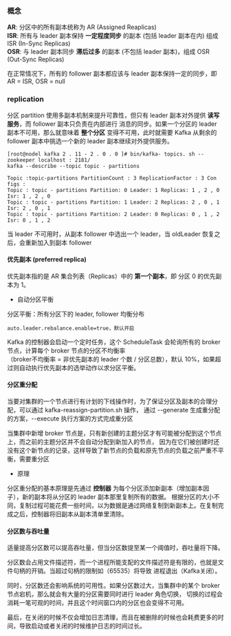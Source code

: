 
### 概念

__AR__: 分区中的所有副本统称为 AR (Assigned Reaplicas)  
__ISR__: 所有与 leader 副本保持 __一定程度同步__ 的副本 (包括 leader 副本在内) 组成 ISR (In-Sync Replicas)  
__OSR__: 与 leader 副本同步 __滞后过多__ 的副本 (不包括 leader 副本)，组成 OSR (Out-Sync Replicas)

在正常情况下，所有的 follower 副本都应该与 leader 副本保持一定的同步，即 AR = ISR, OSR = null  

### replication

分区 partition 使用多副本机制来提升可靠性，但只有 leader 副本对外提供 __读写服务__，而 follower 副本只负责在内部进行
消息的同步。如果一个分区的 leader 副本不可用，那么就意味着 __整个分区__ 变得不可用，此时就需要 Kafka 从剩余的 follower 
副本中挑选一个新的 leader 副本继续对外提供服务。

```
[root@nodel kafka 2 . 11 - 2 . 0 . 0 ]# bin/kafka- topics. sh --zookeeper localhost : 2181/ 
kafka --describe --topic topic - partitions 

Topic :topic-partitions PartitionCount : 3 ReplicationFactor : 3 Con figs : 
Topic : topic - partitions Partition: 0 Leader: 1 Replicas: 1 , 2 , 0 Isr: 1 , 2 , 0 
Topic : topic - partitions Partition: 1 Leader: 2 Replicas: 2 , 0 , 1 Isr: 2 , 0 , 1 
Topic : topic - partitions Partition: 2 Leader: 0 Replicas: 0 , 1 , 2 Isr: 0 , 1 , 2
```

当 leader 不可用时，从副本 follower 中选出一个 leader，当 oldLeader 恢复之后，会重新加入到副本 follower

#### 优先副本 (preferred replica)

优先副本指的是 AR 集合列表（Replicas）中的 __第一个副本__，即 分区 0 的优先副本为 1。

* 自动分区平衡

分区平衡：所有分区下的 leader, follower 均衡分布

```
auto.leader.rebalance.enable=true，默认开启
```

Kafka 的控制器会启动一个定时任务，这个 ScheduleTask 会轮询所有的 broker 节点，计算每个 broker 节点的分区不均衡率  
（broker不均衡率 = 非优先副本的 leader 个数 / 分区总数），默认 10%，如果超过则自动执行优先副本的选举动作以求分区平衡。

#### 分区重分配

当要对集群的一个节点进行有计划的下线操作时，为了保证分区及副本的合理分配，可以通过 kafka-reassign-partition.sh 操作，
通过 --generate 生成重分配的方案，--execute 执行方案的方式完成重分区

当集群中新增 broker 节点是，只有新创建的主题分区才有可能被分配到这个节点上，而之前的主题分区并不会自动分配到新加入的节点，
因为在它们被创建时还没有这个新节点的记录，这样导致了新节点的负载和原先节点的负载之前严重不平衡，需要重分区

* 原理

分区重分配的基本原理是先通过 __控制器__ 为每个分区添加新副本（增加副本因子），新的副本将从分区的 leader 副本那里复制所有的数据。
根据分区的大小不同，复制过程可能花费一些时间，以为数据是通过网络复制到新副本上。在复制完成之后，控制器将旧副本从副本清单里清除。

#### 分区数与吞吐量

适量提高分区数可以提高吞吐量，但当分区数提至某一个阈值时，吞吐量将下降。

分区数会占用文件描述符，而一个进程所能支配的文件描述符是有限的，也就是文件句柄的开销。当超过句柄的限制如（65535）将导致
进程退出（Kafka关闭）。

同时，分区数还会影响系统的可用性。如果分区数过大，当集群中的某个 broker 节点宕机，那么就会有大量的分区需要同时进行 leader 角色切换，
切换的过程会消耗一笔可观的时间，并且这个时间窗口内的分区也会变得不可用。

最后，在关闭的时候不仅会增加日志清理，而且在被删除的时候也会耗费更多的时间，导致启动或者关闭的时候维护日志的时间过长。